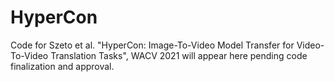 # HyperCon
Code for Szeto et al. "HyperCon: Image-To-Video Model Transfer for Video-To-Video Translation Tasks", WACV 2021 will appear here pending code finalization and approval.
